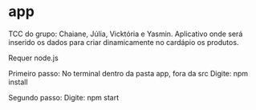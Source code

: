 # app
TCC do grupo: Chaiane, Júlia, Vicktória e Yasmin. 
Aplicativo onde será inserido os dados para criar dinamicamente no cardápio os produtos.

Requer node.js

Primeiro passo:
No terminal dentro da pasta app, fora da src
Digite: npm install

Segundo passo:
Digite: npm start
